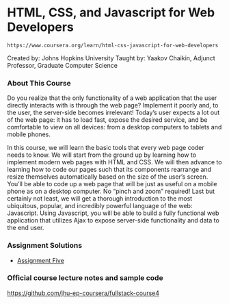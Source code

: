 # HTML, CSS, and Javascript for Web Developers

```
https://www.coursera.org/learn/html-css-javascript-for-web-developers
```

Created by: Johns Hopkins University
Taught by:  Yaakov Chaikin, Adjunct Professor, Graduate Computer Science

### About This Course

Do you realize that the only functionality of a web application that the user directly interacts with is through the web page? Implement it poorly and, to the user, the server-side becomes irrelevant! Today’s user expects a lot out of the web page: it has to load fast, expose the desired service, and be comfortable to view on all devices: from a desktop computers to tablets and mobile phones.

In this course, we will learn the basic tools that every web page coder needs to know. We will start from the ground up by learning how to implement modern web pages with HTML and CSS. We will then advance to learning how to code our pages such that its components rearrange and resize themselves automatically based on the size of the user’s screen. You’ll be able to code up a web page that will be just as useful on a mobile phone as on a desktop computer. No “pinch and zoom” required! Last but certainly not least, we will get a thorough introduction to the most ubiquitous, popular, and incredibly powerful language of the web: Javascript. Using Javascript, you will be able to build a fully functional web application that utilizes Ajax to expose server-side functionality and data to the end user.

### Assignment Solutions

<ul>
  <li><a href="https://PhilipSLuk.github.io/coursera-projects/jhu-fullstack-course4/module5-solution/index.html">Assignment Five</a></li>
</ul>

### Official course lecture notes and sample code

<a href="https://github.com/jhu-ep-coursera/fullstack-course4">https://github.com/jhu-ep-coursera/fullstack-course4</a>

